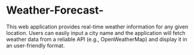 # Weather-Forecast-
This web application provides real-time weather information for any given location. Users can easily input a city name and the application will fetch weather data from a reliable API (e.g., OpenWeatherMap) and display it in an user-friendly format.
